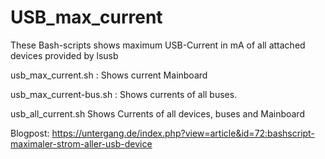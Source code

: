 # USB_max_current
These Bash-scripts shows maximum USB-Current in mA of all attached devices provided by lsusb

usb_max_current.sh : Shows current  Mainboard

usb_max_current-bus.sh : Shows currents of all buses.

usb_all_current.sh  Shows Currents of all devices, buses and Mainboard

Blogpost: https://untergang.de/index.php?view=article&id=72:bashscript-maximaler-strom-aller-usb-device
